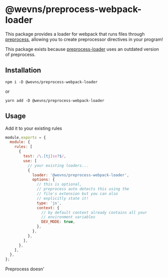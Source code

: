 # @wevns/preprocess-webpack-loader

This package provides a loader for webpack that runs files
through [preprocess](https://www.npmjs.com/package/preprocess), allowing you to create preprocessor directives in your
program!

This package exists because [preprocess-loader](https://www.npmjs.com/package/preprocess-loader) uses an outdated
version of preprocess.

## Installation

`npm i -D @wevns/preprocess-webpack-loader`

or

`yarn add -D @wevns/preprocess-webpack-loader`

## Usage

Add it to your existing rules

```js
module.exports = {
  module: {
    rules: [
      {
        test: /\.[tj]sx?$/,
        use: [
          // your existing loaders...
          {
            loader: '@wevns/preprocess-webpack-loader',
            options: {
              // this is optional,
              // preprocess auto detects this using the
              // file's extension but you can also
              // explicitly state it!
              type: 'js',
              context: {
                // by default context already contains all your
                // environment variables
                DEV_MODE: true,
              },
            },
          },
        ],
      },
    ],
  },
};
```

Preprocess doesn'
